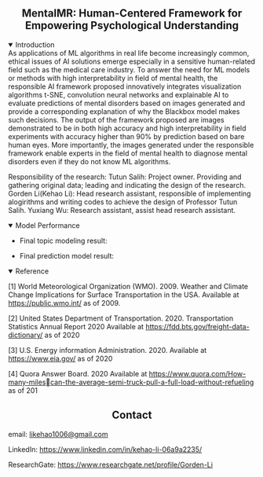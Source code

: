 <br>

## <div align="center">**MentalMR: Human-Centered Framework for Empowering Psychological Understanding**</div>

<details open>
<summary>Introduction</summary>
As applications of ML algorithms in real life become increasingly common, ethical issues of AI solutions emerge especially in a sensitive human-related field such as the medical care industry. To answer the need for ML models or methods with high interpretability in field of mental health, the responsible AI framework proposed innovatively integrates visualization algorithms t-SNE, convolution neural networks and explainable AI to evaluate predictions of mental disorders based on images generated and provide a corresponding explanation of why the Blackbox model makes such decisions. The output of the framework proposed are images demonstrated to be in both high accuracy and high interpretability in field experiments with accuracy higher than 90% by prediction based on bare human eyes. More importantly, the images generated under the responsible framework enable experts in the field of mental health to diagnose mental disorders even if they do not know ML algorithms.

Responsibility of the research:
Tutun Salih: Project owner. Providing and gathering original data; leading and indicating the design of the research.
Gorden Li(Kehao Li): Head research assistant, responsible of implementing alogirithms and writing codes to achieve the design of Professor Tutun Salih.
Yuxiang Wu: Research assistant, assist head research assistant.

</details>

<details open>
<summary>Model Performance</summary>

- Final topic modeling result:
  
  

- Final prediction model result:
  
  

</details>

</details>

<details open>
<summary>Reference</summary>

[1] World Meteorological Organization (WMO). 2009. Weather and Climate Change 
Implications for Surface Transportation in the USA. Available at https://public.wmo.int/ 
as of 2009.

[2] United States Department of Transportation. 2020. Transportation Statistics Annual 
Report 2020 Available at https://fdd.bts.gov/freight-data-dictionary/ as of 2020

[3] U.S. Energy information Administration. 2020. Available at https://www.eia.gov/ as of 
2020

[4] Quora Answer Board. 2020 Available at https://www.quora.com/How-many-milescan-the-average-semi-truck-pull-a-full-load-without-refueling as of 201

</details>

</details>

## <div align="center">Contact</div>

email: likehao1006@gmail.com

LinkedIn: https://www.linkedin.com/in/kehao-li-06a9a2235/

ResearchGate: https://www.researchgate.net/profile/Gorden-Li

<br>

